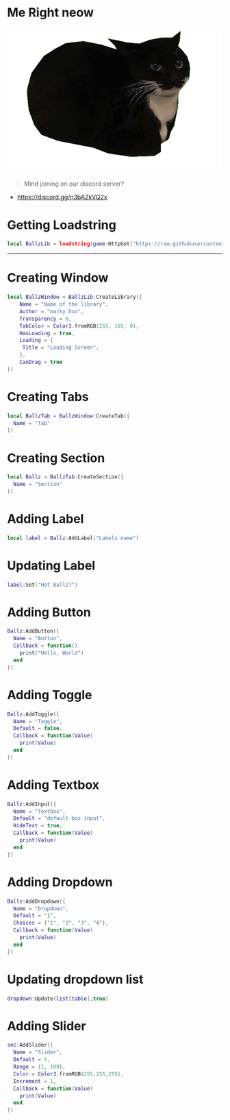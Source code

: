 # Me Right neow
![Mr Ballz Cat](https://raw.githubusercontent.com/imstupid3/cnS2kULHdG/refs/heads/main/Maxwell-Cat-Expressive-Ears-Alert-Curiou-PNG.png)

> Mind joining on our discord server?

- https://discord.gg/n3bA2kVQ2x

# Getting Loadstring
```lua 
local BallzLib = loadstring(game:HttpGet("https://raw.githubusercontent.com/imstupid3/cnS2kULHdG/refs/heads/main/Lib/O3KMWLd1snLib2"))()
```

--------------------------------------------------------------------------

# Creating Window
```lua 
local BallzWindow = BallzLib:CreateLibrary({
    Name = "Name of the library",
    Author = "marky boo",
    Transparency = 0,
    TabColor = Color3.fromRGB(255, 165, 0),
    HasLoading = true,
    Loading = {
     Title = "Loading Screen",
    },
    CanDrag = true
})
```

# Creating Tabs
```lua
local BallzTab = BallzWindow:CreateTab({
  Name = "Tab"
})
```

# Creating Section
```lua
local Ballz = BallzTab:CreateSection({
  Name = "Section"
})
```

# Adding Label
```lua
local label = Ballz:AddLabel("Labels name")
```

# Updating Label
```lua
label:Set("Hot Ballz?")
```

# Adding Button
```lua
Ballz:AddButton({
  Name = "Button",
  Callback = function()
    print("Hello, World")
  end    
})
```

# Adding Toggle
```lua
Ballz:AddToggle({
  Name = "Toggle",
  Default = false,
  Callback = function(Value)
    print(Value)
  end    
})
```

# Adding Textbox
```lua
Ballz:AddInput({
  Name = "Textbox",
  Default = "default box input",
  HideText = true,
  Callback = function(Value)
    print(Value)
  end	  
})
```

# Adding Dropdown
```lua
Ballz:AddDropdown({
  Name = "Dropdown",
  Default = "1",
  Choices = {"1", "2", "3", "4"},
  Callback = function(Value)
    print(Value)
  end    
})
```

# Updating dropdown list
```lua
dropdown:Update(list[table],true)
```

# Adding Slider
```lua
sec:AddSlider({
  Name = "Slider",
  Default = 5,
  Range = {1, 100},
  Color = Color3.fromRGB(255,255,255),
  Increment = 1,
  Callback = function(Value)
    print(Value)
  end    
})
```
